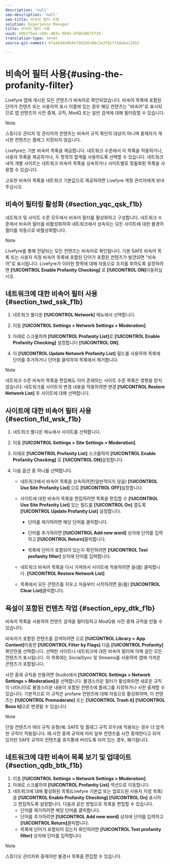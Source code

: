 ```yaml
---
description: 'null'
seo-description: 'null'
seo-title: 비속어 필터 사용
solution: Experience Manager
title: 비속어 필터 사용
uuid: b0b1fbae-c88c-403c-9b91-df6620675f39
translation-type: tm+mt
source-git-commit: 67aeb3de964473b326c88c3a3f81ff48a6a12652

---
```



# 비속어 필터 사용{#using-the-profanity-filter}

Livefyre 앱에 게시된 모든 콘텐츠가 비속어로 확인되었습니다. 비속어 목록에 포함된 단어가 컨텐츠 또는 사용자의 표시 이름에 있는 경우 해당 컨텐츠는 "비속어"로 표시되므로 앱 컨텐츠의 사전 중재, 규칙, ModQ 또는 일반 검색에 대해 필터링할 수 있습니다.

>[!NOTE]
>
>스튜디오 관리자 및 관리자의 컨텐츠는 비속어 규칙 확인의 대상이 아니며 중재자가 게시한 컨텐츠는 플래그 지정되지 않습니다.

Livefyre는 기본 비속어 목록을 제공합니다. 네트워크 수준에서 이 목록을 적용하거나, 사용자 목록을 제공하거나, 두 항목의 합계를 사용하도록 선택할 수 있습니다. 네트워크 내의 개별 사이트는 네트워크 비속어 목록을 상속하거나 사이트별로 맞춤화된 목록을 사용할 수 있습니다.

고유한 비속어 목록을 네트워크 기본값으로 제공하려면 Livefyre 계정 관리자에게 보내주십시오.

## 비속어 필터링 활성화 {#section_yqc_qsk_f1b}

네트워크 및 사이트 수준 모두에서 비속어 필터를 활성화하고 구성합니다. 네트워크 수준에서 비속어 필터를 비활성화하여 네트워크에서 상속되는 모든 사이트에 대한 불경어 필터를 자동으로 비활성화합니다.

>[!NOTE]
>
>Livefyre를 통해 전달되는 모든 컨텐츠는 비속어로 확인됩니다. 기본 SAFE 비속어 목록 또는 사용자 지정 비속어 목록에 포함된 단어가 포함된 컨텐츠가 발견되면 "비속어"로 표시됩니다. Livefyre가 이러한 항목에 대해 자동으로 조치를 취하도록 설정하려면 **[!UICONTROL Enable Profanity Checking]** 로 **[!UICONTROL ON]**&#x200B;이동하십시오.

## 네트워크에 대한 비속어 필터 사용 {#section_twd_ssk_f1b}

1. 네트워크 풀다운 **[!UICONTROL Network]** 메뉴에서 선택합니다.
1. 이동 **[!UICONTROL Settings > Network Settings > Moderation]**.
1. 아래로 스크롤하여 **[!UICONTROL Profanity List]**&#x200B;로 **[!UICONTROL Enable Profanity Checking]** 설정합니다 **[!UICONTROL ON]**.

1. 이 **[!UICONTROL Update Network Profanity List]** 필드를 사용하여 목록에 단어를 추가하거나 단어를 클릭하여 목록에서 제거합니다.

>[!NOTE]
>
>네트워크 수준 비속어 목록을 편집해도 이미 존재하는 사이트 수준 목록은 영향을 받지 않습니다. 네트워크를 사이트의 변경 내용을 적용하려면 변경 **[!UICONTROL Restore Network List]** 후 사이트에 대해 선택합니다.

## 사이트에 대한 비속어 필터 사용 {#section_fld_wsk_f1b}

1. 네트워크 풀다운 메뉴에서 사이트를 선택합니다.
1. 이동 **[!UICONTROL Settings > Site Settings > Moderation]**.
1. 아래로 **[!UICONTROL Profanity List]** 스크롤하여 **[!UICONTROL Enable Profanity Checking]** 로 **[!UICONTROL ON]**&#x200B;설정합니다.

1. 다음 옵션 중 하나를 선택합니다.

   * 네트워크에서 비속어 목록을 상속하려면(일반적이지 않음) **[!UICONTROL Use Site Profanity List]** 으로 **[!UICONTROL OFF]**&#x200B;설정합니다.

   * 사이트에 대한 비속어 목록을 편집하려면 목록을 편집할 수 **[!UICONTROL Use Site Profanity List]** 있는 필드를 **[!UICONTROL On]** 열도록 **[!UICONTROL Update Profanity List]** 설정합니다.

      * 단어를 제거하려면 해당 단어를 클릭합니다.
      * 단어를 추가하려면 **[!UICONTROL Add new word]** 상자에 단어를 입력하고 **[!UICONTROL Return]**&#x200B;클릭합니다.

      * 목록에 단어가 포함되어 있는지 확인하려면 **[!UICONTROL Test profanity filter]** 상자에 단어를 입력합니다.
   * 네트워크 비속어 목록을 다시 가져와서 사이트에 적용하려면 을(를) 클릭합니다. **[!UICONTROL Restore Network List]**
   * 목록에서 모든 콘텐츠를 지우고 처음부터 시작하려면 을(를) **[!UICONTROL Clear List]**&#x200B;클릭합니다.


## 욕설이 포함된 컨텐츠 작업 {#section_epy_dtk_f1b}

비속어 목록을 사용하여 컨텐츠 검색을 필터링하고 ModQ용 사전 중재 규칙을 만들 수 있습니다.

비속어가 포함된 컨텐츠를 검색하려면 으로 **[!UICONTROL Library > App Content]**&#x200B;이동한 **[!UICONTROL Filter by Flags]** 다음 **[!UICONTROL Profanity]** 확인란을 선택합니다. 선택한 사이트나 네트워크에 대한 비속어 필터에 의해 걸린 모든 컨텐츠가 표시됩니다. 이 목록에는 SocialSync 및 Streams를 사용하여 앱에 가져온 콘텐츠가 포함됩니다.

사전 중재 규칙을 만들려면 Studio에서 **[!UICONTROL Settings > Network Settings > Moderation]**&#x200B;을 선택합니다. 불경스러운 필터가 활성화되면 새로운 규칙이 나타나므로 불경스러운 내용이 포함된 컨텐츠에 플래그를 지정하거나 사전 중재할 수 있습니다. 기본적으로 이 규칙은 profane 컨텐츠에 대해 자동으로 활성화하며, 이 컨텐츠는 **[!UICONTROL Premoderate]** 또는 **[!UICONTROL Trash it]** **[!UICONTROL Bozo it]**&#x200B;으로 변경될 수 있습니다.

>[!NOTE]
>
>단일 컨텐츠가 여러 규칙 유형(예: SAFE 및 플래그 규칙 모두)에 적용되는 경우 더 엄격한 규칙이 적용됩니다. 예:사전 중재 규칙에 따라 일부 컨텐츠를 사전 중재한다고 되어 있지만 SAFE 규칙이 컨텐츠를 휴지통에 버리도록 되어 있는 경우, 폐기됩니다.

## 네트워크에 대한 비속어 목록 보기 및 업데이트 {#section_qdb_btk_f1b}

1. 이동 **[!UICONTROL Settings > Network Settings > Moderation]**.
1. 아래로 스크롤하여 **[!UICONTROL Profanity List]** 섹션으로 이동합니다.
1. 네트워크에 대해 활성화된 목록(Livefyre 기본값 또는 업로드된 사용자 지정 목록)을 **[!UICONTROL Enable Profanity Checking]** **[!UICONTROL On]** 표시하고 편집하도록 설정합니다. 다음과 같은 방법으로 목록을 편집할 수 있습니다.
   * 단어를 제거하려면 해당 단어를 클릭합니다.
   * 단어를 추가하려면 **[!UICONTROL Add new word]** 상자에 단어를 입력하고 **[!UICONTROL Return]**&#x200B;클릭합니다.
   * 목록에 단어가 포함되어 있는지 확인하려면 **[!UICONTROL Test profanity filter]** 상자에 단어를 입력합니다.

>[!NOTE]
>
>스튜디오 관리자와 중재자만 불경사 목록을 편집할 수 있습니다.

